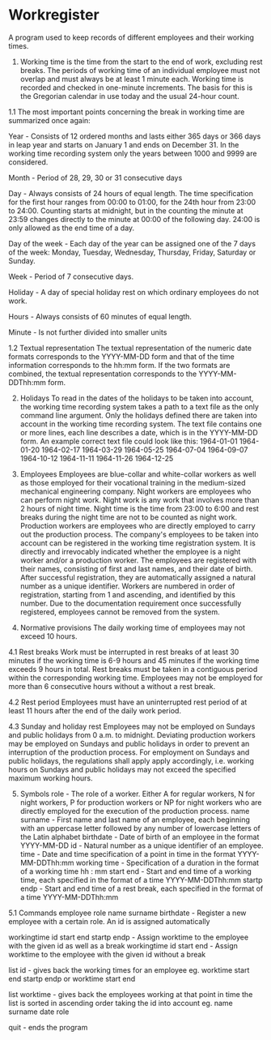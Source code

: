 # Workregister
A program used to keep records of different employees and their working times.

1. Working time is the time from the start to the end of work, excluding rest breaks. The periods of working time of an individual employee must not overlap and must always be at least 1 minute each.
Working time is recorded and checked in one-minute increments. The basis for this is the Gregorian calendar in use today and the usual 24-hour count. 

1.1 The most important points concerning the break in working time are summarized once again:

Year - Consists of 12 ordered months and lasts either 365 days or 366 days in leap year and starts on January 1 and ends on December 31. In the working time recording system
only the years between 1000 and 9999 are considered.

Month - Period of 28, 29, 30 or 31 consecutive days

Day - Always consists of 24 hours of equal length. The time specification for the first hour ranges from 00:00 to 01:00, for the 24th hour from 23:00 to 24:00. 
Counting starts at midnight, but in the counting the minute at 23:59 changes directly to the minute at 00:00 of the following day. 24:00 is only allowed as the end time of a day.

Day of the week - Each day of the year can be assigned one of the 7 days of the week: Monday, Tuesday, Wednesday, Thursday, Friday, Saturday or Sunday.

Week - Period of 7 consecutive days.

Holiday - A day of special holiday rest on which ordinary employees do not work.

Hours - Always consists of 60 minutes of equal length.

Minute - Is not further divided into smaller units

1.2 Textual representation
The textual representation of the numeric date formats corresponds to the YYYY-MM-DD form and that of the time information corresponds to the hh:mm form. 
If the two formats are combined, the textual representation corresponds to the YYYY-MM-DDThh:mm form.

2. Holidays
To read in the dates of the holidays to be taken into account, the working time recording system takes a path to a text file as the only command line argument. 
Only the holidays defined there are taken into account in the working time recording system. The text file contains one or more lines, each line describes a date, which is in the YYYY-MM-DD form. 
An example correct text file could look like this:
1964-01-01
1964-01-20
1964-02-17
1964-03-29
1964-05-25
1964-07-04
1964-09-07
1964-10-12
1964-11-11
1964-11-26
1964-12-25

3. Employees
Employees are blue-collar and white-collar workers as well as those employed for their vocational training in the medium-sized mechanical engineering company.
Night workers are employees who can perform night work. Night work is any work that involves more than 2 hours of night time. Night time is the time from 23:00 to 6:00 and rest breaks during the night time are
not to be counted as night work.
Production workers are employees who are directly employed to carry out the production process.
The company's employees to be taken into account can be registered in the working time registration system. It is directly and irrevocably indicated whether the employee is a night worker and/or a production worker. 
The employees are registered with their names, consisting of first and last names, and their date of birth. After
successful registration, they are automatically assigned a natural number as a unique identifier. Workers are numbered in order of registration, starting from 1 and ascending, and identified by this number. 
Due to the documentation requirement once successfully registered, employees cannot be removed from the system.

4. Normative provisions
The daily working time of employees may not exceed 10 hours.

4.1  Rest breaks
Work must be interrupted in rest breaks of at least 30 minutes if the working time is 6-9 hours and 45 minutes if the working time exceeds 9 hours in total. 
Rest breaks must be taken in a contiguous period within the corresponding working time. Employees may not be employed for more than 6 consecutive hours without a without a rest break.

4.2 Rest period
Employees must have an uninterrupted rest period of at least 11 hours after the end of the daily work period.

4.3 Sunday and holiday rest
Employees may not be employed on Sundays and public holidays from 0 a.m. to midnight. Deviating production workers may be employed on Sundays and public holidays in order to prevent an interruption of the production process. 
For employment on Sundays and public holidays, the regulations shall apply apply accordingly, i.e. working hours on Sundays and public holidays may not exceed the specified maximum working hours.

5. Symbols
role - The role of a worker. Either A for regular workers, N for night workers, P for production workers or NP for night workers who are directly employed for the execution of the production process.
name surname - First name and last name of an employee, each beginning with an uppercase letter followed by any number of lowercase letters of the Latin alphabet
birthdate - Date of birth of an employee in the format YYYY-MM-DD
id - Natural number as a unique identifier of an employee.
time - Date and time specification of a point in time in the format YYYY-MM-DDThh:mm
working time - Specification of a duration in the format of a working time hh : mm
start end - Start and end time of a working time, each specified in the format of a time YYYY-MM-DDThh:mm
startp endp - Start and end time of a rest break, each specified in the format of a time YYYY-MM-DDThh:mm

5.1 Commands
employee role name surname birthdate - Register a new employee with a certain role. An id is assigned automatically

workingtime id start end startp endp - Assign worktime to the employee with the given id as well as a break
workingtime id start end - Assign worktime to the employee with the given id without a break

list id - gives back the working times for an employee
eg. worktime start end startp endp
or  worktime start end

list worktime - gives back the employees working at that point in time
		the list is sorted in ascending order taking the id into account
eg. name surname date role

quit - ends the program
